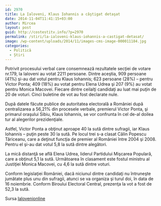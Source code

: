 ```yaml
---
id: 2970
title: La Ialoveni, Klaus Iohannis a câştigat detaşat
date: 2014-11-04T11:41:15+03:00
author: Mircea
layout: post
guid: http://costestitv.info/?p=2970
permalink: /stiri/la-ialoveni-klaus-iohannis-a-castigat-detasat/
image: /wp-content/uploads/2014/11/images-cms-image-000011184.jpg
categories:
  - Politică
  - Știri
---
```

Potrivit procesului verbal care consemnează rezultatele secţiei de votare nr.179, la Ialoveni au votat 2211 persoane. Dintre aceştia, 909 persoane (41%) şi-au dat votul pentru Klaus Iohannis; 623 persoane (28%) – pentru Victor Ponta; 409 (18%) au votat pentru Elena Udrea şi 207 (9%) au votat pentru Monica Macovei.<!--more--> Fiecare dintre ceilalţi candidaţi au luat mai puţin de 20 de voturi. Cinci buletine de vot au fost declarate nule.

După datele făcute publice de autoritatea electorală a României după centralizarea a 56,21% din procesele verbale, premierul Victor Ponta, şi primarul oraşului Sibiu, Klaus Iohannis, se vor confrunta în cel de-al doilea tur al alegerilor prezidenţiale.

Astfel, Victor Ponta a obţinut aproape 40 la sută dintre sufragii, iar Klaus Iohannis &#8211; puţin peste 30 la sută. Pe locul trei s-a clasat Călin Popescu Tăriceanu, care a deţinut funcţia de premier al României între 2004 şi 2008. Pentru el şi-au dat votul 5,8 la sută dintre alegători.

La mică distanţă se află Elena Udrea, liderul Partidului Mişcarea Populară, care a obţinut 5,1 la sută. Următoarea în clasament este fostul ministru al Justiţiei Monica Macovei, cu 4,6 la sută dintre voturi.

Conform legislaţiei României, dacă niciunul dintre candidaţi nu întruneşte jumătate plus unu din sufragii, atunci se va organiza şi turul doi, în data de 16 noiembrie. Conform Biroului Electoral Central, prezenţa la vot a fost de 52,3 la sută.

Sursa <a href="http://ialovenionline.md" target="_blank">Ialovenionline</a>